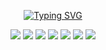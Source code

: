<div align="center">
         
[![Typing SVG](https://readme-typing-svg.herokuapp.com?font=Fira+Code&weight=700&size=27&pause=1000&color=20027E&background=2107FF00&center=true&vCenter=true&width=435&lines=%F0%9F%91%8BHey+there%2C+it's+me%2C+OUALID_ELHADIM!;I'm+a+19-year-old+%F0%9F%99%8B%E2%80%8D%E2%99%82%EF%B8%8F;I+living+in+%F0%9F%87%B2%F0%9F%87%A6+Morocco.;%F0%9F%92%BBI'm+obsessed+with+coding+;I+m+software+engineer+student+at+ALX!%F0%9F%98%8E)](https://git.io/typing-svg) </div>


<div align="center"><p><a href="https://twitter.com/walid_|   ELHADIM" target="_blank"><img
            src="https://img.shields.io/badge/|-OUALID-blue?logo=twitter&style=for-the-badge"/></a> <a href="https://www.facebook.com/walid.hdm.33" target="_blank"><img
            src="https://img.shields.io/badge/|-OUALID-blue?logo=facebook&style=for-the-badge"/></a> <a href="https://www.instagram.com/walid.hdm/" target="_blank"><img
            src="https://img.shields.io/badge/|-OUALID-blue?logo=instagram&style=for-the-badge"/></a> <a href="mailto:walid ELHADIM8@gmail.com"><img
            src="https://img.shields.io/badge/|-OUALID-blue?logo=gmail&style=for-the-badge"/></a> <a href="https://www.linkedin.com/in/walid-ELHADIM-752a04268" target="_blank"><img
            src="https://img.shields.io/badge/%7C-OUALID-blue?style=for-the-badge&logo=linkedin"/></a> <a href="https://wa.me//+212606956478"><img
            src="https://img.shields.io/badge/|-OUALID-blue?logo=WhatsApp&style=for-the-badge"/></a> <a href=https://t.me/Walid_Hdm_2004 target="_blank"><img
            src="https://img.shields.io/badge/|-OUALID-blue?logo=telegram&style=for-the-badge"/></a></p></div>
